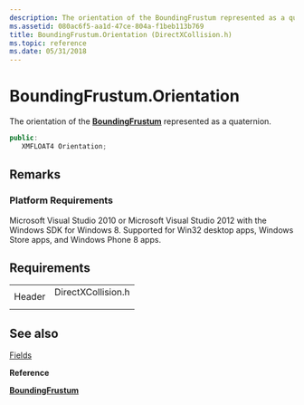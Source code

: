 ```yaml
---
description: The orientation of the BoundingFrustum represented as a quaternion.
ms.assetid: 080ac6f5-aa1d-47ce-804a-f1beb113b769
title: BoundingFrustum.Orientation (DirectXCollision.h)
ms.topic: reference
ms.date: 05/31/2018
---
```


# BoundingFrustum.Orientation

The orientation of the [**BoundingFrustum**](/windows/win32/api/directxcollision/ns-directxcollision-boundingfrustum) represented as a quaternion.


```C++
public:
   XMFLOAT4 Orientation;
```



## Remarks

### Platform Requirements

Microsoft Visual Studio 2010 or Microsoft Visual Studio 2012 with the Windows SDK for Windows 8. Supported for Win32 desktop apps, Windows Store apps, and Windows Phone 8 apps.

## Requirements



|                   |                                                                                               |
|-------------------|-----------------------------------------------------------------------------------------------|
| Header<br/> | <dl> <dt>DirectXCollision.h</dt> </dl> |



## See also

<dl> <dt>

[Fields](boundingfrustum-fields.md)
</dt> <dt>

**Reference**
</dt> <dt>

[**BoundingFrustum**](/windows/win32/api/directxcollision/ns-directxcollision-boundingfrustum)
</dt> </dl>

 

 
